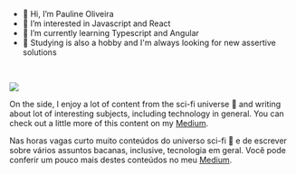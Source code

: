 - 👋 Hi, I’m Pauline Oliveira
- 👀 I’m interested in Javascript and React
- 🌱 I’m currently learning Typescript and Angular 
- 📝 Studying is also a hobby and I'm always looking for new assertive solutions
<br>

<!---
apaulineoliveira/apaulineoliveira is a ✨ special ✨ repository because its `README.md` (this file) appears on your GitHub profile.
You can click the Preview link to take a look at your changes.
--->
[<img src="https://img.shields.io/badge/linkedin-%230077B5.svg?&style=for-the-badge&logo=linkedin&logoColor=white" />](https://www.linkedin.com/in/pauline-oliveira-220584200/) 

<p>On the side, I enjoy a lot of content from the sci-fi universe 🤖 and writing about lot of interesting subjects, including technology in general. You can check out a little more of this content on my <a href="https://paulineoliveira.medium.com/">Medium</a>.<br></p>  

<p>Nas horas vagas curto muito conteúdos do universo sci-fi 🤖 e de escrever sobre vários assuntos bacanas, inclusive, tecnologia em geral. Você pode conferir um pouco mais destes conteúdos no meu <a href="https://paulineoliveira.medium.com/">Medium</a>.<br>

